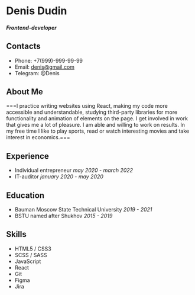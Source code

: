# Denis Dudin
##### Frontend-developer

## Contacts
* Phone: +7(999)-999-99-99
* Email: denis@gmail.com
* Telegram: @Denis

## About Me
===I practice writing websites using React, making my code more accessible and understandable, studying third-party libraries for more functionality and animation of elements on the page. I get involved in work that gives me a lot of pleasure. I am able and willing to work on results.
In my free time I like to play sports, read or watch interesting movies and take interest in economics.===

## Experience
* Individual entrepreneur _may 2020 - march 2022_
* IT-auditor _january 2020 - may 2020_

## Education
* Bauman Moscow State Technical University _2019 - 2021_
* BSTU named after Shukhov _2015 - 2019_

## Skills
* HTML5 / CSS3
* SCSS / SASS
* JavaScript
* React
* Git
* Figma
* Jira